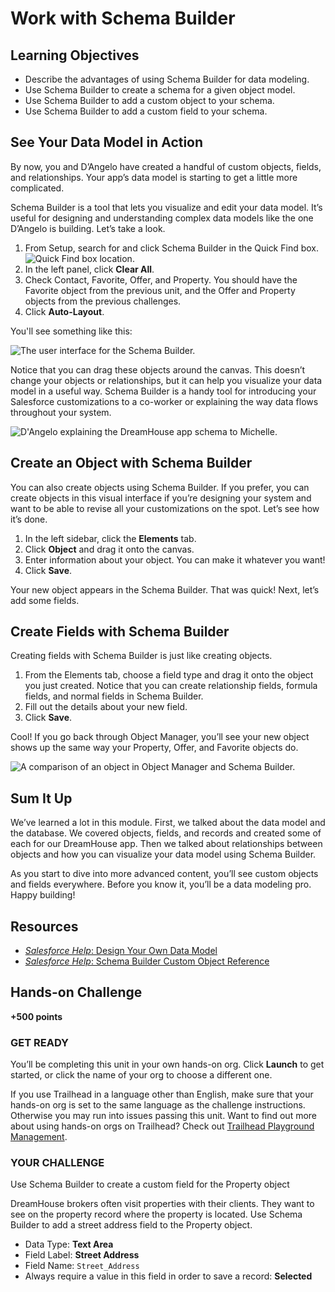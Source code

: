 # Work with Schema Builder


## Learning Objectives
- Describe the advantages of using Schema Builder for data modeling.
- Use Schema Builder to create a schema for a given object model.
- Use Schema Builder to add a custom object to your schema.
- Use Schema Builder to add a custom field to your schema.



## See Your Data Model in Action
By now, you and D’Angelo have created a handful of custom objects, fields, and relationships. Your app’s data model is starting to get a little more complicated.

Schema Builder is a tool that lets you visualize and edit your data model. It’s useful for designing and understanding complex data models like the one D’Angelo is building. Let’s take a look.

1. From Setup, search for and click Schema Builder in the Quick Find box. ![Quick Find box location.](https://res.cloudinary.com/hy4kyit2a/f_auto,fl_lossy,q_70/learn/modules/data_modeling/schema_builder/images/c717913268e0d4404b13777442f9e3b7_data-modeling-view-quick-find.png)
2. In the left panel, click **Clear All**.
3. Check Contact, Favorite, Offer, and Property. You should have the Favorite object from the previous unit, and the Offer and Property objects from the previous challenges.
4. Click **Auto-Layout**.

You'll see something like this:

![The user interface for the Schema Builder.](https://res.cloudinary.com/hy4kyit2a/f_auto,fl_lossy,q_70/learn/modules/data_modeling/schema_builder/images/eb1a1069fd6a29204a31dc7594295402_data-modeling-schema-ui.png)

Notice that you can drag these objects around the canvas. This doesn’t change your objects or relationships, but it can help you visualize your data model in a useful way. Schema Builder is a handy tool for introducing your Salesforce customizations to a co-worker or explaining the way data flows throughout your system.

![D'Angelo explaining the DreamHouse app schema to Michelle.](https://res.cloudinary.com/hy4kyit2a/f_auto,fl_lossy,q_70/learn/modules/data_modeling/schema_builder/images/dace12db4f5386c9f11691d47d1d1751_data-modeling-schema-expl.png)



## Create an Object with Schema Builder
You can also create objects using Schema Builder. If you prefer, you can create objects in this visual interface if you’re designing your system and want to be able to revise all your customizations on the spot. Let’s see how it’s done.

1. In the left sidebar, click the **Elements** tab.
2. Click **Object** and drag it onto the canvas.
3. Enter information about your object. You can make it whatever you want!
4. Click **Save**.

Your new object appears in the Schema Builder. That was quick! Next, let’s add some fields.



## Create Fields with Schema Builder
Creating fields with Schema Builder is just like creating objects.

1. From the Elements tab, choose a field type and drag it onto the object you just created. Notice that you can create relationship fields, formula fields, and normal fields in Schema Builder.
2. Fill out the details about your new field.
3. Click **Save**.

Cool! If you go back through Object Manager, you’ll see your new object shows up the same way your Property, Offer, and Favorite objects do.

![A comparison of an object in Object Manager and Schema Builder.](https://res.cloudinary.com/hy4kyit2a/f_auto,fl_lossy,q_70/learn/modules/data_modeling/schema_builder/images/1b6735e5fc2dbf913bbc29ac822a7b09_data-modeling-schema-create.png)



## Sum It Up
We’ve learned a lot in this module. First, we talked about the data model and the database. We covered objects, fields, and records and created some of each for our DreamHouse app. Then we talked about relationships between objects and how you can visualize your data model using Schema Builder.

As you start to dive into more advanced content, you’ll see custom objects and fields everywhere. Before you know it, you’ll be a data modeling pro. Happy building!


## Resources
- [*Salesforce Help*: Design Your Own Data Model](https://help.salesforce.com/articleView?id=schema_builder.htm&language=en_US)
- [*Salesforce Help*: Schema Builder Custom Object Reference](https://help.salesforce.com/articleView?id=schema_builder_elements_objects_ref.htm&language=en_US)

## Hands-on Challenge

**+500 points**

### GET READY

You’ll be completing this unit in your own hands-on org. Click **Launch** to get started, or click the name of your org to choose a different one.

If you use Trailhead in a language other than English, make sure that your hands-on org is set to the same language as the challenge instructions. Otherwise you may run into issues passing this unit. Want to find out more about using hands-on orgs on Trailhead? Check out [Trailhead Playground Management](https://trailhead.salesforce.com/en/content/learn/modules/trailhead_playground_management).

### YOUR CHALLENGE

Use Schema Builder to create a custom field for the Property object

DreamHouse brokers often visit properties with their clients. They want to see on the property record where the property is located. Use Schema Builder to add a street address field to the Property object.

- Data Type: **Text Area**
- Field Label: **Street Address**
- Field Name: `Street_Address`
- Always require a value in this field in order to save a record: **Selected**
